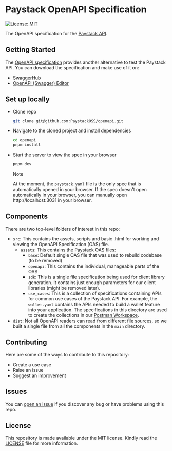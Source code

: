 # Paystack OpenAPI Specification
[![License: MIT](https://img.shields.io/badge/License-MIT-yellow.svg)](https://opensource.org/licenses/MIT)

The OpenAPI specification for the [Paystack API](https://paystack.com/docs/api).

## Getting Started
The [OpenAPI specification](https://swagger.io/specification/) provides another alternative to test the Paystack API.
You can download the specification and make use of it on:
- [SwaggerHub](https://swagger.io/tools/swaggerhub/)
- [OpenAPI (Swagger) Editor](https://marketplace.visualstudio.com/items?itemName=42Crunch.vscode-openapi)

## Set up locally
- Clone repo
  ```sh
  git clone git@github.com:PaystackOSS/openapi.git
  ```
- Navigate to the cloned project and install dependencies
  ```sh
  cd openapi
  pnpm install
  ```
- Start the server to view the spec in your browser
  ```sh
  pnpm dev
  ```
  > [!NOTE]
  > At the moment, the `paystack.yaml` file is the only spec that is automatically opened in your browser. If the spec doesn't open automatically in your browser, you can manually open http://localhost:3031 in your browser.

## Components
There are two top-level folders of interest in this repo:
- `src`: This contains the assets, scripts and basic .html for working and viewing the OpenAPI Specification (OAS) file.
  - `assets`: This contains the Paystack OAS files:
    - `base`: Default single OAS file that was used to rebuild codebase (to be removed)
    - `openapi`: This contains the individual, manageable parts of the OAS
    - `sdk`: This is a single file specification being used for client library generation. It contains just enough parameters for our client libraries (might be removed later).
    - `use_cases`: This is a collection of specifications containing APIs for common use cases of the Paystack API. For example, the `wallet.yaml` contains the APIs needed to build a wallet feature into your application. The specifications in this directory are used to create the collections in our [Postman Workspace](https://www.postman.com/paystack-developers?tab=collections).
- `dist`: Not all OpenAPI readers can read from different file sources, so we built a single file from all the components in the `main` directory.

## Contributing
Here are some of the ways to contribute to this repository:
- Create a use case
- Raise an issue
- Suggest an improvement

## Issues
You can [open an issue](https://github.com/PaystackOSS/openapi/issues) if you discover any bug or have problems using this repo.

## License
This repository is made available under the MIT license. Kindly read the [LICENSE](https://github.com/PaystackOSS/openapi/blob/main/LICENSE) file for more information.
